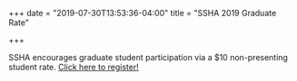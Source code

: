 +++
date = "2019-07-30T13:53:36-04:00"
title = "SSHA 2019 Graduate Rate"

+++

SSHA encourages graduate student participation via a $10 non-presenting student rate. <a href="https://indianauniv.ungerboeck.com/prod/emc00/register.aspx?OrgCode=10&EvtID=9351&AppCode=REG&CC=119062560729" target="_blank">Click here to register!</a>

